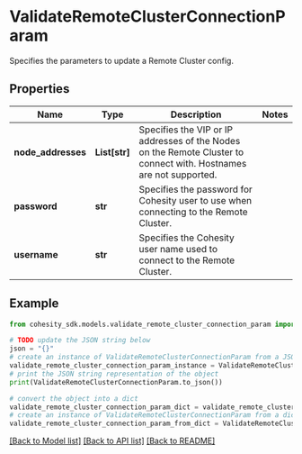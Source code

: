 # ValidateRemoteClusterConnectionParam

Specifies the parameters to update a Remote Cluster config.

## Properties

Name | Type | Description | Notes
------------ | ------------- | ------------- | -------------
**node_addresses** | **List[str]** | Specifies the VIP or IP addresses of the Nodes on the Remote Cluster to connect with. Hostnames are not supported. | 
**password** | **str** | Specifies the password for Cohesity user to use when connecting to the Remote Cluster. | 
**username** | **str** | Specifies the Cohesity user name used to connect to the Remote Cluster. | 

## Example

```python
from cohesity_sdk.models.validate_remote_cluster_connection_param import ValidateRemoteClusterConnectionParam

# TODO update the JSON string below
json = "{}"
# create an instance of ValidateRemoteClusterConnectionParam from a JSON string
validate_remote_cluster_connection_param_instance = ValidateRemoteClusterConnectionParam.from_json(json)
# print the JSON string representation of the object
print(ValidateRemoteClusterConnectionParam.to_json())

# convert the object into a dict
validate_remote_cluster_connection_param_dict = validate_remote_cluster_connection_param_instance.to_dict()
# create an instance of ValidateRemoteClusterConnectionParam from a dict
validate_remote_cluster_connection_param_from_dict = ValidateRemoteClusterConnectionParam.from_dict(validate_remote_cluster_connection_param_dict)
```
[[Back to Model list]](../README.md#documentation-for-models) [[Back to API list]](../README.md#documentation-for-api-endpoints) [[Back to README]](../README.md)


